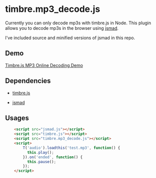 # timbre.mp3_decode.js

Currently you can only decode mp3s with timbre.js in Node.  This plugin
allows you to decode mp3s in the browser using [jsmad]().

I've included source and minified versions of jsmad in this repo.


## Demo

[Timbre.js MP3 Online Decoding Demo](http://skratchdot.github.io/timbre.mp3_decode.js/)


## Dependencies

- [timbre.js](https://github.com/mohayonao/timbre.js/)

- [jsmad](https://github.com/audiocogs/jsmad/)


## Usages

```html
	<script src="jsmad.js"></script>
	<script src="timbre.js"></script>
	<script src="timbre.mp3_decode.js"></script>
	<script>
		T('audio').loadthis('test.mp3', function() {
		  this.play();
		}).on('ended', function() {
		  this.pause();
		});
	</script>
```

